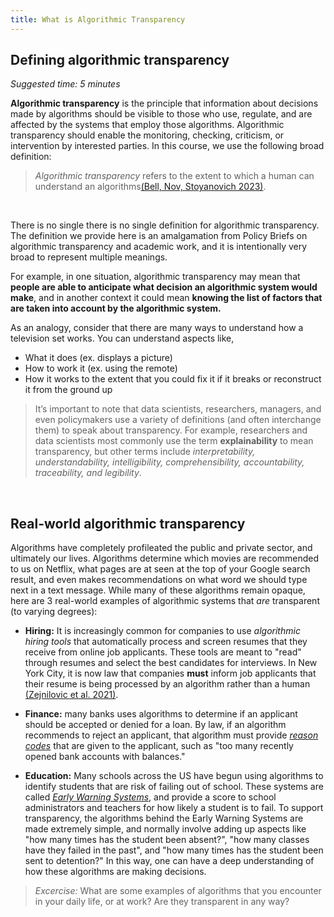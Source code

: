 ```yaml
---
title: What is Algorithmic Transparency
---
```


## Defining algorithmic transparency
_Suggested time: 5 minutes_

**Algorithmic transparency** is the principle that information about decisions made by algorithms should be visible to those who use, regulate, and are affected by the systems that employ those algorithms. Algorithmic transparency should enable the monitoring, checking, criticism, or intervention by interested parties. In this course, we use the following broad definition:

> *Algorithmic transparency* refers to the extent to which a human can understand an algorithms<a href="https://www.cambridge.org/core/journals/data-and-policy/article/think-about-the-stakeholders-first-toward-an-algorithmic-transparency-playbook-for-regulatory-compliance/10D7F194DB250DDF3A30471B5CEB9326" target="_blank">(Bell, Nov, Stoyanovich 2023)</a>.

<br>

There is no single there is no single definition for algorithmic transparency. The definition we provide here is an amalgamation from Policy Briefs on algorithmic transparency and academic work, and it is intentionally very broad to represent multiple meanings.

For example, in one situation, algorithmic transparency may mean that **people are able to anticipate what decision an algorithmic system would make**, and in another context it could mean **knowing the list of factors that are taken into account by the algorithmic system.**

As an analogy, consider that there are many ways to understand how a television set works. You can understand aspects like,
- What it does (ex. displays a picture)
- How to work it (ex. using the remote)
- How it works to the extent that you could fix it if it breaks or reconstruct it from the ground up

> It’s important to note that data scientists, researchers, managers, and even policymakers use a variety of definitions (and often interchange them) to speak about transparency. For example, researchers and data scientists most commonly use the term **explainability** to mean transparency, but other terms include _interpretability, understandability, intelligibility, comprehensibility, accountability, traceability, and legibility_.

<br>

## Real-world algorithmic transparency

Algorithms have completely profileated the public and private sector, and ultimately our lives. Algorithms determine which movies are recommended to us on Netflix, what pages are at seen at the top of your Google search result, and even makes recommendations on what word we should type next in a text message. While many of these algorithms remain opaque, here are 3 real-world examples of algorithmic systems that _are_ transparent (to varying degrees):

- **Hiring:** It is increasingly common for companies to use _algorithmic hiring tools_ that automatically process and screen resumes that they receive from online job applicants. These tools are meant to "read" through resumes and select the best candidates for interviews. In New York City, it is now law that companies __must__ inform job applicants that their resume is being processed by an algorithm rather than a human <a href="https://journals.aom.org/doi/abs/10.5465/AMBPP.2021.264" target="_blank">(Zejnilovic et al. 2021)</a>.

- **Finance:** many banks uses algorithms to determine if an applicant should be accepted or denied for a loan. By law, if an algorithm recommends to reject an applicant, that algorithm must provide <a href="https://reasoncode.org/" target="_blank">_reason codes_</a> that are given to the applicant, such as "too many recently opened bank accounts with balances."

- **Education:** Many schools across the US have begun using algorithms to identify students that are risk of failing out of school. These systems are called <a href="https://www.mdpi.com/2076-3417/9/24/5569" target="_blank">_Early Warning Systems_</a>, and provide a score to school administrators and teachers for how likely a student is to fail. To support transparency, the algorithms behind the Early Warning Systems are made extremely simple, and normally involve adding up aspects like "how many times has the student been absent?", "how many classes have they failed in the past", and "how many times has the student been sent to detention?" In this way, one can have a deep understanding of how these algorithms are making decisions.

<!---
- **Hiring:** Algorithms are often used to automatically screen resumes. The companies using those algorithms will likely be interested in understanding how the algorithms are filtering and scoring resumes. Job applicants also have an interest in knowing whether or not their resumes will be screened by humans or algorithms.

- **Credit scores:** A person's credit score is determined by an algoirthm, that combines together factors like their credit score and their outstanding debt. Everyone deserves the right to know what attributes, factors, and inputs are used to generate that risk score.

- **Healthcare:** Advanced computer programs are regularly used to help doctors estimate the risk of disease for their patients. Algorithmic transparency is critiacl in helping the doctor understand why a patient is estimated to be high (or low) risk. In these high stakes environments, algorithmic transparency may literally be a matter of life and death.
-->

> _Excercise:_ What are some examples of algorithms that you encounter in your daily life, or at work? Are they transparent in any way?